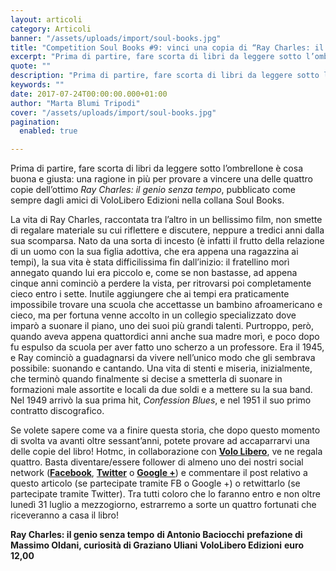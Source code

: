 ```yaml
---
layout: articoli
category: Articoli
banner: "/assets/uploads/import/soul-books.jpg"
title: "Competition Soul Books #9: vinci una copia di “Ray Charles: il genio senza tempo”!"
excerpt: "Prima di partire, fare scorta di libri da leggere sotto l’ombrellone è cosa buona e giusta: una ragione in più per provare a vincere una delle quattro copie dell’ottimo Ray Charles: il genio senza tempo, pubblicato come sempre dagli amici di VoloLibero Edizioni nella collana Soul Books. La vita di Ray Charles, raccontata tra l’altro [&hellip"
quote: ""
description: "Prima di partire, fare scorta di libri da leggere sotto l’ombrellone è cosa buona e giusta: una ragione in più per provare a vincere una delle quattro copie dell’ottimo Ray Charles: il genio senza tempo, pubblicato come sempre dagli amici di VoloLibero Edizioni nella collana Soul Books. La vita di Ray Charles, raccontata tra l’altro [&hellip"
keywords: ""
date: 2017-07-24T00:00:00.000+01:00
author: "Marta Blumi Tripodi"
cover: "/assets/uploads/import/soul-books.jpg"
pagination:
  enabled: true

---
```


Prima di partire, fare scorta di libri da leggere sotto l’ombrellone è cosa buona e giusta: una ragione in più per provare a vincere una delle quattro copie dell’ottimo _Ray Charles: il genio senza tempo_, pubblicato come sempre dagli amici di VoloLibero Edizioni nella collana Soul Books.

La vita di Ray Charles, raccontata tra l’altro in un bellissimo film, non smette di regalare materiale su cui riflettere e discutere, neppure a tredici anni dalla sua scomparsa. Nato da una sorta di incesto (è infatti il frutto della relazione di un uomo con la sua figlia adottiva, che era appena una ragazzina ai tempi), la sua vita è stata difficilissima fin dall’inizio: il fratellino morì annegato quando lui era piccolo e, come se non bastasse, ad appena cinque anni cominciò a perdere la vista, per ritrovarsi poi completamente cieco entro i sette. Inutile aggiungere che ai tempi era praticamente impossibile trovare una scuola che accettasse un bambino afroamericano e cieco, ma per fortuna venne accolto in un collegio specializzato dove imparò a suonare il piano, uno dei suoi più grandi talenti. Purtroppo, però, quando aveva appena quattordici anni anche sua madre morì, e poco dopo fu espulso da scuola per aver fatto uno scherzo a un professore. Era il 1945, e Ray cominciò a guadagnarsi da vivere nell’unico modo che gli sembrava possibile: suonando e cantando. Una vita di stenti e miseria, inizialmente, che terminò quando finalmente si decise a smetterla di suonare in formazioni male assortite e locali da due soldi e a mettere su la sua band. Nel 1949 arrivò la sua prima hit, _Confession Blues_, e nel 1951 il suo primo contratto discografico.

Se volete sapere come va a finire questa storia, che dopo questo momento di svolta va avanti oltre sessant’anni, potete provare ad accaparrarvi una delle copie del libro! Hotmc, in collaborazione con [**Volo Libero**](http://www.vololiberoedizioni.it/), ve ne regala quattro. Basta diventare/essere follower di almeno uno dei nostri social network ([**Facebook**](https://www.facebook.com/hotmcmag "https://www.facebook.com/hotmcmag"), [**Twitter**](https://twitter.com/hotmcmag "https://twitter.com/hotmcmag") o **[Google +](https://plus.google.com/u/0/111205470567886985739/posts "https://plus.google.com/u/0/111205470567886985739/posts")**) e commentare il post relativo a questo articolo (se partecipate tramite FB o Google +) o retwittarlo (se partecipate tramite Twitter). Tra tutti coloro che lo faranno entro e non oltre lunedì 31 luglio a mezzogiorno, estrarremo a sorte un quattro fortunati che riceveranno a casa il libro!

**Ray Charles: il genio senza tempo** 
**di Antonio Baciocchi** 
**prefazione di Massimo Oldani, curiosità di Graziano Uliani** 
**VoloLibero Edizioni** 
**euro 12,00**